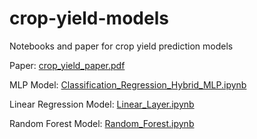 # crop-yield-models

Notebooks and paper for crop yield prediction models

Paper: [crop_yield_paper.pdf](`crop_yield_paper.pdf`)

MLP Model: [Classification_Regression_Hybrid_MLP.ipynb](`Classification_Regression_Hybrid_MLP.ipynb`)

Linear Regression Model: [Linear_Layer.ipynb](`Linear_Layer.ipynb`)

Random Forest Model: [Random_Forest.ipynb](`Random_Forest.ipynb`)
